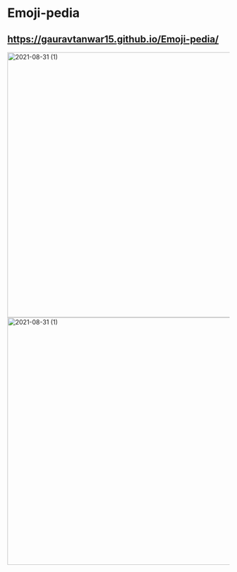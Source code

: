 # Emoji-pedia
## https://gauravtanwar15.github.io/Emoji-pedia/

<img width="600" alt="2021-08-31 (1)" src="https://user-images.githubusercontent.com/76563215/131524644-66bff7d8-3303-4bb8-b863-f2d2d206ec34.png">

<img width="560" alt="2021-08-31 (1)" src="https://user-images.githubusercontent.com/76563215/131524719-24c46607-abf4-499f-ac9c-cdd99c1d3151.png">

